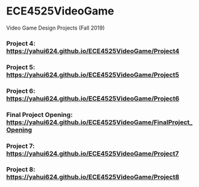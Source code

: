 # ECE4525VideoGame
Video Game Design Projects (Fall 2019)

### Project 4: https://yahui624.github.io/ECE4525VideoGame/Project4
### Project 5: https://yahui624.github.io/ECE4525VideoGame/Project5
### Project 6: https://yahui624.github.io/ECE4525VideoGame/Project6
### Final Project Opening: https://yahui624.github.io/ECE4525VideoGame/FinalProject_Opening
### Project 7: https://yahui624.github.io/ECE4525VideoGame/Project7
### Project 8: https://yahui624.github.io/ECE4525VideoGame/Project8
